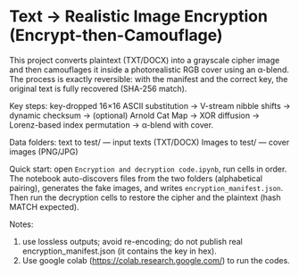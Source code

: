 # Text → Realistic Image Encryption (Encrypt-then-Camouflage)

This project converts plaintext (TXT/DOCX) into a grayscale cipher image and then camouflages it inside a photorealistic RGB cover using an α-blend. The process is exactly reversible: with the manifest and the correct key, the original text is fully recovered (SHA-256 match).

Key steps: key-dropped 16×16 ASCII substitution → V-stream nibble shifts → dynamic checksum → (optional) Arnold Cat Map → XOR diffusion → Lorenz-based index permutation → α-blend with cover.

Data folders:
text to test/ — input texts (TXT/DOCX)
Images to test/ — cover images (PNG/JPG)

Quick start: open `Encryption and decryption code.ipynb`, run cells in order. The notebook auto-discovers files from the two folders (alphabetical pairing), generates the fake images, and writes `encryption_manifest.json`. Then run the decryption cells to restore the cipher and the plaintext (hash MATCH expected).

Notes: 
1. use lossless outputs; avoid re-encoding; do not publish real encryption_manifest.json (it contains the key in hex).
2. Use google colab (https://colab.research.google.com/) to run the codes.
